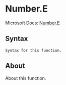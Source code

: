 ---
---

# Number.E

Microsoft Docs: [Number.E](https://docs.microsoft.com/en-us/powerquery-m/number-e)

## Syntax

```powerquery-m
Syntax for this function.
```

## About

About this function.

